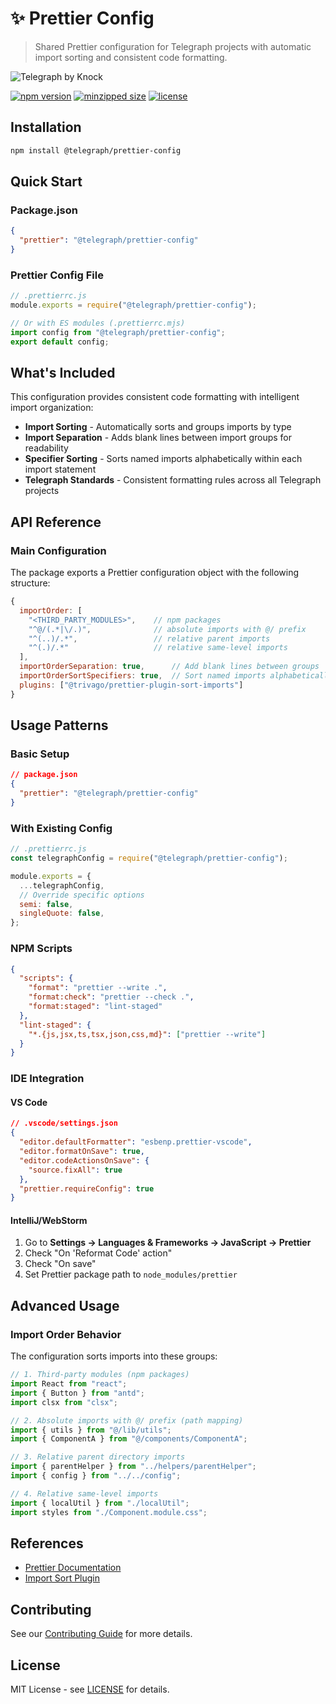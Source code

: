 # ✨ Prettier Config

> Shared Prettier configuration for Telegraph projects with automatic import sorting and consistent code formatting.

![Telegraph by Knock](https://github.com/knocklabs/telegraph/assets/29106675/9b5022e3-b02c-4582-ba57-3d6171e45e44)

[![npm version](https://img.shields.io/npm/v/@telegraph/prettier-config.svg)](https://www.npmjs.com/package/@telegraph/prettier-config)
[![minzipped size](https://img.shields.io/bundlephobia/minzip/@telegraph/prettier-config)](https://bundlephobia.com/result?p=@telegraph/prettier-config)
[![license](https://img.shields.io/npm/l/@telegraph/prettier-config)](https://github.com/knocklabs/telegraph/blob/main/LICENSE)

## Installation

```bash
npm install @telegraph/prettier-config
```

## Quick Start

### Package.json

```json
{
  "prettier": "@telegraph/prettier-config"
}
```

### Prettier Config File

```js
// .prettierrc.js
module.exports = require("@telegraph/prettier-config");
```

```js
// Or with ES modules (.prettierrc.mjs)
import config from "@telegraph/prettier-config";
export default config;
```

## What's Included

This configuration provides consistent code formatting with intelligent import organization:

- **Import Sorting** - Automatically sorts and groups imports by type
- **Import Separation** - Adds blank lines between import groups for readability
- **Specifier Sorting** - Sorts named imports alphabetically within each import statement
- **Telegraph Standards** - Consistent formatting rules across all Telegraph projects

## API Reference

### Main Configuration

The package exports a Prettier configuration object with the following structure:

```js
{
  importOrder: [
    "<THIRD_PARTY_MODULES>",    // npm packages
    "^@/(.*|\/.)",              // absolute imports with @/ prefix
    "^(..)/.*",                 // relative parent imports
    "^(.)/.*"                   // relative same-level imports
  ],
  importOrderSeparation: true,      // Add blank lines between groups
  importOrderSortSpecifiers: true,  // Sort named imports alphabetically
  plugins: ["@trivago/prettier-plugin-sort-imports"]
}
```

## Usage Patterns

### Basic Setup

```json
// package.json
{
  "prettier": "@telegraph/prettier-config"
}
```

### With Existing Config

```js
// .prettierrc.js
const telegraphConfig = require("@telegraph/prettier-config");

module.exports = {
  ...telegraphConfig,
  // Override specific options
  semi: false,
  singleQuote: false,
};
```

### NPM Scripts

```json
{
  "scripts": {
    "format": "prettier --write .",
    "format:check": "prettier --check .",
    "format:staged": "lint-staged"
  },
  "lint-staged": {
    "*.{js,jsx,ts,tsx,json,css,md}": ["prettier --write"]
  }
}
```

### IDE Integration

#### VS Code

```json
// .vscode/settings.json
{
  "editor.defaultFormatter": "esbenp.prettier-vscode",
  "editor.formatOnSave": true,
  "editor.codeActionsOnSave": {
    "source.fixAll": true
  },
  "prettier.requireConfig": true
}
```

#### IntelliJ/WebStorm

1. Go to **Settings → Languages & Frameworks → JavaScript → Prettier**
2. Check "On 'Reformat Code' action"
3. Check "On save"
4. Set Prettier package path to `node_modules/prettier`

## Advanced Usage

### Import Order Behavior

The configuration sorts imports into these groups:

```js
// 1. Third-party modules (npm packages)
import React from "react";
import { Button } from "antd";
import clsx from "clsx";

// 2. Absolute imports with @/ prefix (path mapping)
import { utils } from "@/lib/utils";
import { ComponentA } from "@/components/ComponentA";

// 3. Relative parent directory imports
import { parentHelper } from "../helpers/parentHelper";
import { config } from "../../config";

// 4. Relative same-level imports
import { localUtil } from "./localUtil";
import styles from "./Component.module.css";
```

## References

- [Prettier Documentation](https://prettier.io/docs/en/)
- [Import Sort Plugin](https://github.com/trivago/prettier-plugin-sort-imports)

## Contributing

See our [Contributing Guide](../../CONTRIBUTING.md) for more details.

## License

MIT License - see [LICENSE](../../LICENSE) for details.

